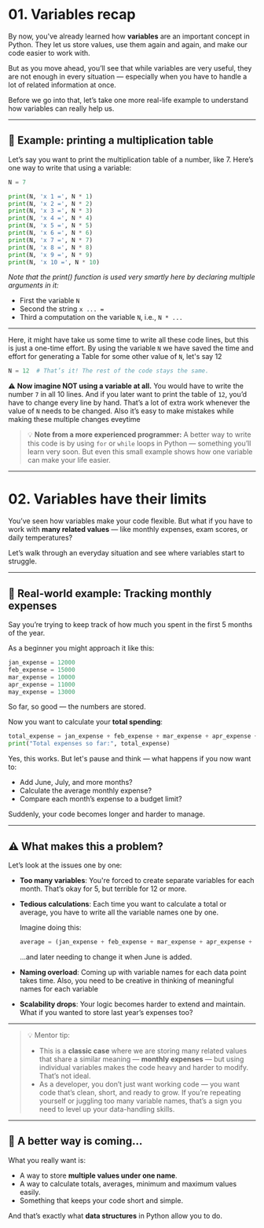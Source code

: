 # 01. Variables recap

By now, you've already learned how **variables** are an important concept in Python. They let us store values, use them again and again, and make our code easier to work with.

But as you move ahead, you’ll see that while variables are very useful, they are not enough in every situation — especially when you have to handle a lot of related information at once.

Before we go into that, let’s take one more real-life example to understand how variables can really help us.

---

## 📌 Example: printing a multiplication table

Let’s say you want to print the multiplication table of a number, like 7. Here’s one way to write that using a variable:

```python
N = 7

print(N, 'x 1 =', N * 1)
print(N, 'x 2 =', N * 2)
print(N, 'x 3 =', N * 3)
print(N, 'x 4 =', N * 4)
print(N, 'x 5 =', N * 5)
print(N, 'x 6 =', N * 6)
print(N, 'x 7 =', N * 7)
print(N, 'x 8 =', N * 8)
print(N, 'x 9 =', N * 9)
print(N, 'x 10 =', N * 10)
````
*Note that the print() function is used very smartly here by declaring multiple arguments in it:*
- First the variable `N`
- Second the string `x ... = `
- Third a computation on the variable `N`, i.e., `N * ...`

---
Here, it might have take us some time to write all these code lines, but this is just a one-time effort. By using the variable `N` we have saved the time and effort for generating a Table for some other value of `N`, let's say 12

```python
N = 12  # That’s it! The rest of the code stays the same.
```

⚠️ **Now imagine NOT using a variable at all.** You would have to write the number `7` in all 10 lines. And if you later want to print the table of `12`, you’d have to change every line by hand. That’s a lot of extra work whenever the value of `N` needs to be changed. Also it’s easy to make mistakes while making these multiple changes eveytime

> 💡 **Note from a more experienced programmer:** A better way to write this code is by using `for` or `while` loops in Python — something you’ll learn very soon. But even this small example shows how one variable can make your life easier.

---


# 02. Variables have their limits

You’ve seen how variables make your code flexible. But what if you have to work with **many related values** — like monthly expenses, exam scores, or daily temperatures?

Let’s walk through an everyday situation and see where variables start to struggle.

---

## 📌 Real-world example: Tracking monthly expenses

Say you’re trying to keep track of how much you spent in the first 5 months of the year.

As a beginner you might approach it like this:

```python
jan_expense = 12000
feb_expense = 15000
mar_expense = 10000
apr_expense = 11000
may_expense = 13000
````

So far, so good — the numbers are stored.

Now you want to calculate your **total spending**:

```python
total_expense = jan_expense + feb_expense + mar_expense + apr_expense + may_expense
print("Total expenses so far:", total_expense)
```

Yes, this works. But let's pause and think — what happens if you now want to:

* Add June, July, and more months?
* Calculate the average monthly expense?
* Compare each month’s expense to a budget limit?

Suddenly, your code becomes longer and harder to manage.

---

## ⚠️ What makes this a problem?

Let’s look at the issues one by one:

* **Too many variables**: You're forced to create separate variables for each month. That’s okay for 5, but terrible for 12 or more.

* **Tedious calculations**: Each time you want to calculate a total or average, you have to write all the variable names one by one.

  Imagine doing this:

  ```python
  average = (jan_expense + feb_expense + mar_expense + apr_expense + may_expense) / 5
  ```

  ...and later needing to change it when June is added.

* **Naming overload**: Coming up with variable names for each data point takes time. Also, you need to be creative in thinking of meaningful names for each variable

* **Scalability drops**: Your logic becomes harder to extend and maintain. What if you wanted to store last year’s expenses too?

---

> 💡 Mentor tip:
>  - This is a **classic case** where we are storing many related values that share a similar meaning — **monthly expenses** — but using individual variables makes the code heavy and harder to modify. That’s not ideal.
>  - As a developer, you don’t just want working code — you want code that’s clean, short, and ready to grow. If you’re repeating yourself or juggling too many variable names, that’s a sign you need to level up your data-handling skills.

---

## 🚧 A better way is coming…

What you really want is:

* A way to store **multiple values under one name**.
* A way to calculate totals, averages, minimum and maximum values easily.
* Something that keeps your code short and simple.

And that’s exactly what **data structures** in Python allow you to do.

